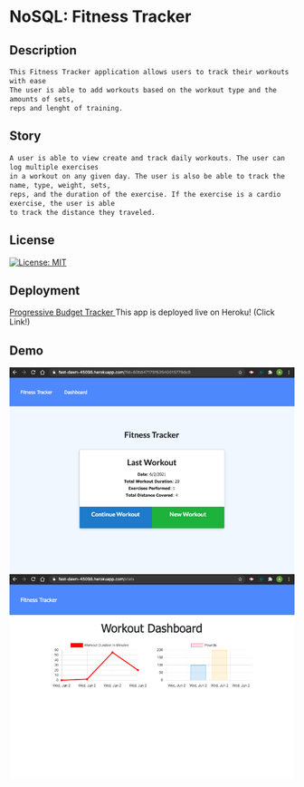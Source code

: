 # NoSQL: Fitness Tracker

## Description
    This Fitness Tracker application allows users to track their workouts with ease 
    The user is able to add workouts based on the workout type and the amounts of sets,
    reps and lenght of training.

## Story
    A user is able to view create and track daily workouts. The user can log multiple exercises 
    in a workout on any given day. The user is also be able to track the name, type, weight, sets, 
    reps, and the duration of the exercise. If the exercise is a cardio exercise, the user is able 
    to track the distance they traveled.

## License
[![License: MIT](https://img.shields.io/badge/License-MIT-yellow.svg)](https://opensource.org/licenses/MIT)

## Deployment
[Progressive Budget Tracker ](https://fast-dawn-45098.herokuapp.com/)
This app is deployed live on Heroku! (Click Link!)

## Demo
<img src="./images/screenshots1.png">
<img src="./images/screenshot2.png">